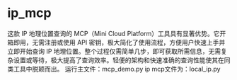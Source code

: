 # ip_mcp
这款 IP 地理位置查询的 MCP（Mini Cloud Platform）工具具有显著优势。它开箱即用，无需注册或使用 API 密钥，极大简化了使用流程，方便用户快速上手并立即开始查询 IP 地理位置。整个过程仅需简单几步，即可获取所需信息，无需复杂设置或等待，极大提高了查询效率。轻便的架构和快速准确的查询性能使其在同类工具中脱颖而出。
运行主文件：mcp_demo.py  ip mcp文件为：local_ip.py
